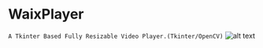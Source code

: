 # WaixPlayer
`A Tkinter Based Fully Resizable Video Player.(Tkinter/OpenCV)`
![alt text](https://github.com/cool-dev-guy/WaixPlayer/blob/main/WaixEditor.png?raw=true)
